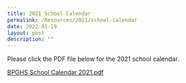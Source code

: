 ```yaml
---
title: 2021 School Calendar
permalink: /Resources/2021/school-calendar
date: 2022-01-19
layout: post
description: ""
---
```

Please click the PDF file below for the 2021 school calendar.  
  
[BPGHS School Calendar 2021.pdf](https://www-bpghs-moe-edu-sg-admin.cwp.sg/qql/slot/u148/BPGHS%202021/Announcements%20&%20Updates/BPGHS%20School%20Calendar%202021.pdf)